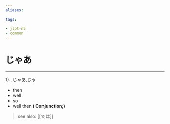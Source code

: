```yaml
---
aliases:
    
tags:
    
- jlpt-n5
- common
---
```


# じゃあ
---
1).
,じゃあ,じゃ

- then
- well
- so
- well then
**( Conjunction;)**
> see also:  [[では]]
            